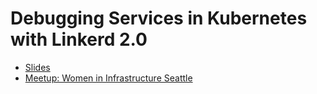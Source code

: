 # Debugging Services in Kubernetes with Linkerd 2.0
* [Slides](/debugging-services-with-linkerd)
* [Meetup: Women in Infrastructure Seattle](https://www.meetup.com/Women-in-Infrastructure-Seattle-Chapter/events/255790869/)

